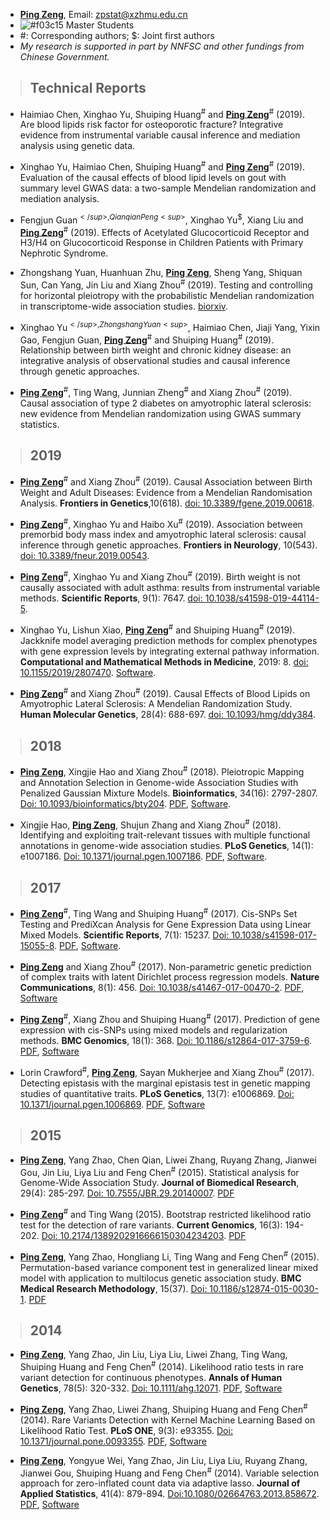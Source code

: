+ [**Ping Zeng**](https://github.com/biostatpzeng), Email: zpstat@xzhmu.edu.cn
+ ![#f03c15](https://placehold.it/15/f03c15/000000?text=+) Master Students
+ #: Corresponding authors; $: Joint first authors
+ *My research is supported in part by NNFSC and other fundings from Chinese Government.*
   
> ## Technical Reports
+ Haimiao Chen, Xinghao Yu, Shuiping Huang<sup>#</sup> and [**Ping Zeng**](https://github.com/biostatpzeng)<sup>#</sup> (2019). Are blood lipids risk factor for osteoporotic fracture? Integrative evidence from instrumental variable causal inference and mediation analysis using genetic data.

+ Xinghao Yu, Haimiao Chen, Shuiping Huang<sup>#</sup> and [**Ping Zeng**](https://github.com/biostatpzeng)<sup>#</sup> (2019). Evaluation of the causal effects of blood lipid levels on gout with summary level GWAS data: a two-sample Mendelian randomization and mediation analysis.

+ Fengjun Guan<sup>$</sup>, Qianqian Peng<sup>$</sup>, Xinghao Yu<sup>$</sup>, Xiang Liu and [**Ping Zeng**](https://github.com/biostatpzeng)<sup>#</sup> (2019). Effects of Acetylated Glucocorticoid Receptor and H3/H4 on Glucocorticoid Response in Children Patients with Primary Nephrotic Syndrome.

+ Zhongshang Yuan, Huanhuan Zhu, [**Ping Zeng**](https://github.com/biostatpzeng), Sheng Yang, Shiquan Sun, Can Yang, Jin Liu and Xiang Zhou<sup>#</sup> (2019). Testing and controlling for horizontal pleiotropy with the probabilistic Mendelian randomization in transcriptome-wide association studies. [biorxiv](https://www.biorxiv.org/content/10.1101/691014v1).

+ Xinghao Yu<sup>$</sup>, Zhongshang Yuan<sup>$</sup>, Haimiao Chen, Jiaji Yang, Yixin Gao, Fengjun Guan, [**Ping Zeng**](https://github.com/biostatpzeng)<sup>#</sup> and Shuiping Huang<sup>#</sup> (2019). Relationship between birth weight and chronic kidney disease: an integrative analysis of observational studies and causal inference through genetic approaches.

+ [**Ping Zeng**](https://github.com/biostatpzeng)<sup>#</sup>, Ting Wang, Junnian Zheng<sup>#</sup> and Xiang Zhou<sup>#</sup> (2019). Causal association of type 2 diabetes on amyotrophic lateral sclerosis: new evidence from Mendelian randomization using GWAS summary statistics.

> ## 2019
+ [**Ping Zeng**](https://github.com/biostatpzeng)<sup>#</sup> and Xiang Zhou<sup>#</sup> (2019). Causal Association between Birth Weight and Adult Diseases: Evidence from a Mendelian Randomisation Analysis. **Frontiers in Genetics**,10(618). [doi: 10.3389/fgene.2019.00618](https://www.frontiersin.org/articles/10.3389/fgene.2019.00618/abstract).

+ [**Ping Zeng**](https://github.com/biostatpzeng)<sup>#</sup>, Xinghao Yu and Haibo Xu<sup>#</sup> (2019). Association between premorbid body mass index and amyotrophic lateral sclerosis: causal inference through genetic approaches. **Frontiers in Neurology**, 10(543). [doi: 10.3389/fneur.2019.00543](https://www.frontiersin.org/articles/10.3389/fneur.2019.00543/full).

+ [**Ping Zeng**](https://github.com/biostatpzeng)<sup>#</sup>, Xinghao Yu and Xiang Zhou<sup>#</sup> (2019). Birth weight is not causally associated with adult asthma: results from instrumental variable methods. **Scientific Reports**, 9(1): 7647. [doi: 10.1038/s41598-019-44114-5](https://www.nature.com/articles/s41598-019-44114-5).

+ Xinghao Yu, Lishun Xiao, [**Ping Zeng**](https://github.com/biostatpzeng)<sup>#</sup> and Shuiping Huang<sup>#</sup> (2019). Jackknife model averaging prediction methods for complex phenotypes with gene expression levels by integrating external pathway information. **Computational and Mathematical Methods in Medicine**, 2019: 8. [doi: 10.1155/2019/2807470](https://www.hindawi.com/journals/cmmm/2019/2807470/cta/). [Software](https://github.com/biostatpzeng/JMAP).

+ [**Ping Zeng**](https://github.com/biostatpzeng)<sup>#</sup> and Xiang Zhou<sup>#</sup> (2019). Causal Effects of Blood Lipids on Amyotrophic Lateral Sclerosis: A Mendelian Randomization Study. **Human Molecular Genetics**, 28(4): 688-697.
 [doi: 10.1093/hmg/ddy384](https://www.ncbi.nlm.nih.gov/pubmed/30445611). 

>## 2018
+ [**Ping Zeng**](https://github.com/biostatpzeng), Xingjie Hao and Xiang Zhou<sup>#</sup> (2018). Pleiotropic Mapping and Annotation Selection in Genome-wide Association Studies with Penalized Gaussian Mixture Models. **Bioinformatics**, 34(16): 2797-2807. [Doi: 10.1093/bioinformatics/bty204](https://academic.oup.com/bioinformatics/advance-article-abstract/doi/10.1093/bioinformatics/bty204/4960046?redirectedFrom=fulltext). [PDF](https://academic.oup.com/bioinformatics/advance-article-abstract/doi/10.1093/bioinformatics/bty204/4960046?redirectedFrom=fulltext), [Software](https://github.com/biostatpzeng/iMAP).

+ Xingjie Hao, [**Ping Zeng**](https://github.com/biostatpzeng), Shujun Zhang and Xiang Zhou<sup>#</sup> (2018). Identifying and exploiting trait-relevant tissues with multiple functional annotations in genome-wide association studies. **PLoS Genetics**, 14(1): e1007186. [Doi: 10.1371/journal.pgen.1007186](http://journals.plos.org/plosgenetics/article?id=10.1371/journal.pgen.1007186). [PDF](http://journals.plos.org/plosgenetics/article?id=10.1371/journal.pgen.1007186), [Software](http://www.xzlab.org/software.html).

>## 2017
+ [**Ping Zeng**](https://github.com/biostatpzeng)<sup>#</sup>, Ting Wang and Shuiping Huang<sup>#</sup> (2017). Cis-SNPs Set Testing and PrediXcan Analysis for Gene Expression Data using Linear Mixed Models. **Scientific Reports**, 7(1): 15237. [Doi: 10.1038/s41598-017-15055-8](https://www.nature.com/articles/s41598-017-15055-8). [PDF](https://github.com/biostatpzeng/pingzeng/blob/master/paper/2017SR.pdf), [Software](https://github.com/biostatpzeng/LRT).

+ [**Ping Zeng**](https://github.com/biostatpzeng) and Xiang Zhou<sup>#</sup> (2017). Non-parametric genetic prediction of complex traits with latent Dirichlet process regression models. **Nature Communications**, 8(1): 456. [Doi: 10.1038/s41467-017-00470-2](https://www.nature.com/articles/s41467-017-00470-2?WT.feed_name=subjects_genetics). [PDF](https://github.com/biostatpzeng/pingzeng/blob/master/paper/2017NC.pdf), [Software](https://github.com/biostatpzeng/DPR) 

+ [**Ping Zeng**](https://github.com/biostatpzeng)<sup>#</sup>, Xiang Zhou and Shuiping Huang<sup>#</sup> (2017). Prediction of gene expression with cis-SNPs using mixed models and regularization methods. **BMC Genomics**, 18(1): 368. [Doi: 10.1186/s12864-017-3759-6](https://bmcgenomics.biomedcentral.com/articles/10.1186/s12864-017-3759-6). [PDF](https://github.com/biostatpzeng/pingzeng/blob/master/paper/2017BMCGEMICS.pdf), [Software](https://github.com/genetics-statistics/GEMMA) 

+ Lorin Crawford<sup>#</sup>, [**Ping Zeng**](https://github.com/biostatpzeng), Sayan Mukherjee and Xiang Zhou<sup>#</sup> (2017). Detecting epistasis with the marginal epistasis test in genetic mapping studies of quantitative traits. **PLoS Genetics**, 13(7): e1006869. [Doi: 10.1371/journal.pgen.1006869](http://journals.plos.org/plosgenetics/article?id=10.1371/journal.pgen.1006869). [PDF](https://github.com/biostatpzeng/pingzeng/blob/master/paper/2017PLOSGENETICS.pdf), [Software](https://github.com/lorinanthony/MAPIT)

>## 2015
+ [**Ping Zeng**](https://github.com/biostatpzeng), Yang Zhao, Chen Qian, Liwei Zhang, Ruyang Zhang, Jianwei Gou, Jin Liu, Liya Liu and Feng Chen<sup>#</sup> (2015). Statistical analysis for Genome-Wide Association Study. **Journal of Biomedical Research**, 29(4): 285-297. [Doi: 10.7555/JBR.29.20140007](http://www.jbr-pub.org/ch/reader/view_abstract.aspx?file_no=JBR150403&flag=1). [PDF](https://github.com/biostatpzeng/pingzeng/blob/master/paper/2015JBR.pdf)
    
+ [**Ping Zeng**](https://github.com/biostatpzeng)<sup>#</sup> and Ting Wang (2015). Bootstrap restricted likelihood ratio test for the detection of rare variants. **Current Genomics**, 16(3): 194-202. [Doi: 10.2174/1389202916666150304234203](http://www.eurekaselect.com/129127). [PDF](https://github.com/biostatpzeng/pingzeng/blob/master/paper/2015CGs.pdf)

+ [**Ping Zeng**](https://github.com/biostatpzeng), Yang Zhao, Hongliang Li, Ting Wang and Feng Chen<sup>#</sup> (2015). Permutation-based variance component test in generalized linear mixed model with application to multilocus genetic association study. **BMC Medical Research Methodology**, 15(37). [Doi: 10.1186/s12874-015-0030-1](https://bmcmedresmethodol.biomedcentral.com/articles/10.1186/s12874-015-0030-1). [PDF](https://github.com/biostatpzeng/pingzeng/blob/master/paper/2015BMCMM.pdf)

 >## 2014
+ [**Ping Zeng**](https://github.com/biostatpzeng), Yang Zhao, Jin Liu, Liya Liu, Liwei Zhang, Ting Wang, Shuiping Huang and Feng Chen<sup>#</sup> (2014). Likelihood ratio tests in rare variant detection for continuous phenotypes. **Annals of Human Genetics**, 78(5): 320-332. [Doi: 10.1111/ahg.12071](http://onlinelibrary.wiley.com/doi/10.1111/ahg.12071/full). [PDF](https://github.com/biostatpzeng/pingzeng/blob/master/paper/2014AHG.pdf), [Software](https://github.com/biostatpzeng/LRT)

+ [**Ping Zeng**](https://github.com/biostatpzeng), Yang Zhao, Liwei Zhang, Shuiping Huang and Feng Chen<sup>#</sup> (2014). Rare Variants Detection with Kernel Machine Learning Based on Likelihood Ratio Test. **PLoS ONE**, 9(3): e93355. [Doi: 10.1371/journal.pone.0093355](http://journals.plos.org/plosone/article?id=10.1371/journal.pone.0093355). [PDF](https://github.com/biostatpzeng/pingzeng/blob/master/paper/2014PLOSONE.pdf), [Software](https://github.com/biostatpzeng/LRT)

+ [**Ping Zeng**](https://github.com/biostatpzeng), Yongyue Wei, Yang Zhao, Jin Liu, Liya Liu, Ruyang Zhang, Jianwei Gou, Shuiping Huang and Feng Chen<sup>#</sup> (2014). Variable selection approach for zero-inflated count data via adaptive lasso. **Journal of Applied Statistics**, 41(4): 879-894. [Doi:10.1080/02664763.2013.858672](http://www.tandfonline.com/doi/abs/10.1080/02664763.2013.858672). [PDF](https://github.com/biostatpzeng/pingzeng/blob/master/paper/2014ZIP.pdf), [Software](https://github.com/biostatpzeng/ZIP)

